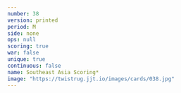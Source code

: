 ```yaml
---
number: 38
version: printed
period: M
side: none
ops: null
scoring: true
war: false
unique: true
continuous: false
name: Southeast Asia Scoring*
image: "https://twistrug.jjt.io/images/cards/038.jpg"
---
```

